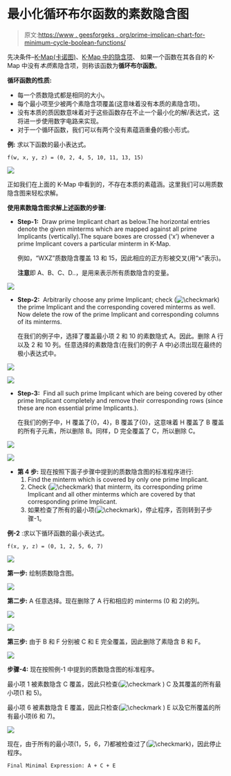 # 最小化循环布尔函数的素数隐含图

> 原文:[https://www . geesforgeks . org/prime-implican-chart-for-minimum-cycle-boolean-functions/](https://www.geeksforgeeks.org/prime-implicant-chart-for-minimizing-cyclic-boolean-functions/)

先决条件–[K-Map(卡诺图)](https://www.geeksforgeeks.org/k-mapkarnaugh-map/)、[K-Map 中的隐含项](https://www.geeksforgeeks.org/digital-logic-implicants-k-map/)、
如果一个函数在其各自的 K-Map 中没有*本质*素隐含项，则称该函数为**循环布尔函数**。

**循环函数的性质:**

*   每一个质数隐式都是相同的大小。
*   每个最小项至少被两个素隐含项覆盖(这意味着没有本质的素隐含项)。
*   没有本质的质因数意味着对于这些函数存在不止一个最小化的解/表达式，这将进一步使用数字电路来实现。
*   对于一个循环函数，我们可以有两个没有素蕴涵重叠的极小形式。

**例:**
求以下函数的最小表达式。

```
f(w, x, y, z) = (0, 2, 4, 5, 10, 11, 13, 15) 
```

![](img/dc5b5cc00bb58c821f49eae0dfdec9a1.png)

正如我们在上面的 K-Map 中看到的，不存在本质的素蕴涵。这里我们可以用质数隐含图来轻松求解。

**使用素数隐含图求解上述函数的步骤:**

*   **Step-1:** 
    Draw prime Implicant chart as below.The horizontal entries denote the given minterms which are mapped against all prime Implicants (vertically).The square boxes are crossed (‘x’) whenever a prime Implicant covers a particular minterm in K-Map. 

    例如，“WXZ”质数隐含覆盖 13 和 15，因此相应的正方形被交叉(用“x”表示)。

    **注意**即 A、B、C、D..，是用来表示所有质数隐含的变量。

![](img/9e5566b71074580d10c0bf98bc51cffa.png)

*   **Step-2:** 
    Arbitrarily choose any prime Implicant; check (![\checkmark   ](img/a0b9b11f46d9cb496688cda82cbd3422.png "Rendered by QuickLaTeX.com")) the prime Implicant and the corresponding covered minterms as well. Now delete the row of the prime Implicant and corresponding columns of its minterms. 

    在我们的例子中，选择了覆盖最小项 2 和 10 的素数隐式 A。因此。删除 A 行以及 2 和 10 列。任意选择的素数隐含(在我们的例子 A 中)必须出现在最终的极小表达式中。

![](img/e91074c469b6c941495c1ef9bcf6e6b2.png)

![](img/e702c72cafd58b0e4c702b8a51d76e23.png)

*   **Step-3:** 
    Find all such prime Implicant which are being covered by other prime Implicant completely and remove their corresponding rows (since these are non essential prime Implicants.). 

    在我们的例子中，H 覆盖了{0，4}，B 覆盖了{0}，这意味着 H 覆盖了 B 覆盖的所有子元素，所以删除 B。同样，D 完全覆盖了 C，所以删除 C。

![](img/9a4e1d2b29f15d64bf83b154e1f26bcf.png)

![](img/1f735981173e95f6b04a5cd808d73d11.png)

*   **第 4 步:**
    现在按照下面子步骤中提到的质数隐含图的标准程序进行:
    1.  Find the minterm which is covered by only one prime Implicant. 
    2.  Check (![\checkmark   ](img/a0b9b11f46d9cb496688cda82cbd3422.png "Rendered by QuickLaTeX.com")) that minterm, its corresponding prime Implicant and all other minterms which are covered by that corresponding prime Implicant. 
    3.  如果检查了所有的最小项(![\checkmark   ](img/a0b9b11f46d9cb496688cda82cbd3422.png "Rendered by QuickLaTeX.com"))，停止程序，否则转到子步骤-1。

**例-2** :求以下循环函数的最小表达式。

```
f(x, y, z) = (0, 1, 2, 5, 6, 7) 
```

![](img/549c2b7e1a87df731848c149fa73ca10.png)

**第一步:**
绘制质数隐含图。

![](img/467e34dd10e8ec0a0eb53e90f008eb8c.png)

**第二步:**
A 任意选择。现在删除了 A 行和相应的 minterms (0 和 2)的列。

![](img/f24ef0809c0873b46a012e840f59ed17.png)

![](img/2ec38d54743c8a5e72e9624bb7193af0.png)

**第三步:**
由于 B 和 F 分别被 C 和 E 完全覆盖，因此删除了素隐含 B 和 F。

![](img/4ce90007785a05df1146cb9cb5ddf20b.png)

**步骤-4:**
现在按照例-1 中提到的质数隐含图的标准程序。

最小项 1 被素数隐含 C 覆盖，因此只检查(![\checkmark   ](img/a0b9b11f46d9cb496688cda82cbd3422.png "Rendered by QuickLaTeX.com") ) C 及其覆盖的所有最小项(1 和 5)。

最小项 6 被素数隐含 E 覆盖，因此只检查(![\checkmark   ](img/a0b9b11f46d9cb496688cda82cbd3422.png "Rendered by QuickLaTeX.com") ) E 以及它所覆盖的所有最小项(6 和 7)。

![](img/91bdc009a25d4edd401c108beb8fbc54.png)

现在，由于所有的最小项(1，5，6，7)都被检查过了(![\checkmark   ](img/a0b9b11f46d9cb496688cda82cbd3422.png "Rendered by QuickLaTeX.com"))，因此停止程序。

```
Final Minimal Expression: A + C + E  
```